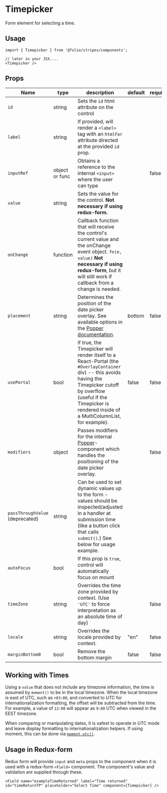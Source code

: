 # Timepicker
Form element for selecting a time.
## Usage
```
import { Timepicker } from '@folio/stripes/components';

// later in your JSX....
<Timepicker />
```
## Props
Name | type | description | default | required
--- | --- | --- | --- | ---
`id` | string | Sets the `id` html attribute on the control | |
`label` | string | If provided, will render a `<label>` tag with an `htmlFor` attribute directed at the provided `id` prop. | |
`inputRef` | object or func | Obtains a reference to the internal `<input>` where the user can type | | false
`value` | string | Sets the value for the control. **Not necessary if using redux-form.** | |
`onChange` | function | Callback function that will receive the control's current value and the onChange event object. `fn(e, value)` **Not necessary if using redux-form**, but it will still work if callback from a change is needed. |  |
`placement` | string | Determines the position of the date picker overlay. See available options in the <a href="https://github.com/folio-org/stripes-components/tree/master/lib/Popper" target="_blank">Popper documentation</a>. | bottom | false
`usePortal` | bool | if true, the Timepicker will render itself to a React-Portal (the `#OverlayContainer` div) -- this avoids having the Timepicker cutoff by overflow (useful if the Timepicker is rendered inside of a MultiColumnList, for example). | false | false
`modifiers` | object | Passes modifiers for the internal <a href="https://github.com/folio-org/stripes-components/tree/master/lib/Popper" target="_blank">Popper</a>-component which handles the positioning of the date picker overlay. | | false
`passThroughValue` (deprecated) | string | Can be used to set dynamic values up to the form - values should be inspected/adjusted in a handler at submission time (like a button click that calls `submit()`.) See below for usage example. |  |
`autoFocus` | bool | If this prop is `true`, control will automatically focus on mount | |
`timeZone` | string | Overrides the time zone provided by context. (Use `'UTC'` to force interpretation as an absolute time of day) | | false
`locale` | string | Overrides the locale provided by context. | "en" | false
`marginBottom0` | bool | Remove the bottom margin | false | false

## Working with Times

Using a `value` that does not include any timezone information, the
time is assumed by `moment()` to be in the local timezone. When the
local timezone is east of UTC, such as `+03:00`, and converted to UTC
for internationalization formatting, the offset will be subtracted
from the time. For example, a value of `12:00` will appear as `9:00`
UTC when viewed in the EEST timezone.

When comparing or manipulating dates, it is safest to operate in UTC
mode and leave display formatting to internationalization helpers. If
using moment, this can be done via
[`moment.utc()`](http://momentjs.com/docs/#/parsing/utc/).

## Usage in Redux-form
Redux form will provide `input` and `meta` props to the component when it is used with a redux-form `<Field>` component. The component's value and validation are supplied through these.
```
<Field name="exampleTimeReturned" label="Time returned" id="timeReturnTP" placeholder="Select Time" component={Timepicker} />
